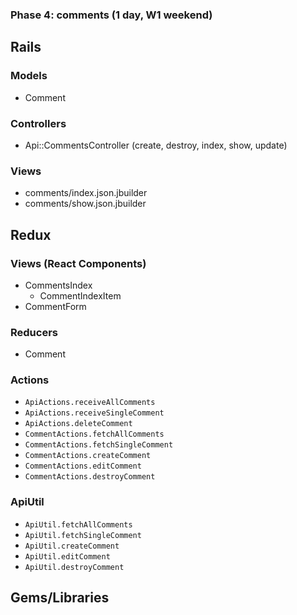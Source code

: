 ### Phase 4: comments (1 day, W1 weekend)


## Rails
### Models
* Comment


### Controllers
* Api::CommentsController (create, destroy, index, show, update)

### Views
* comments/index.json.jbuilder
* comments/show.json.jbuilder

## Redux
### Views (React Components)
* CommentsIndex
  - CommentIndexItem
* CommentForm

### Reducers
* Comment

### Actions
* `ApiActions.receiveAllComments`
* `ApiActions.receiveSingleComment`
* `ApiActions.deleteComment`
* `CommentActions.fetchAllComments`
* `CommentActions.fetchSingleComment`
* `CommentActions.createComment`
* `CommentActions.editComment`
* `CommentActions.destroyComment`

### ApiUtil
* `ApiUtil.fetchAllComments`
* `ApiUtil.fetchSingleComment`
* `ApiUtil.createComment`
* `ApiUtil.editComment`
* `ApiUtil.destroyComment`

## Gems/Libraries
